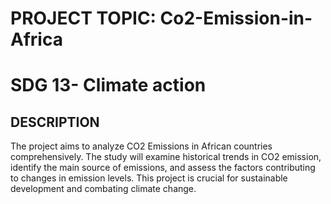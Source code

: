 # PROJECT TOPIC: Co2-Emission-in-Africa
# SDG 13- Climate action

## DESCRIPTION
The project aims to analyze CO2 Emissions in African countries comprehensively. The study will examine historical trends in CO2 emission, identify the main source of emissions, and assess the factors contributing to changes in emission levels. This project is crucial for sustainable development and combating climate change.
